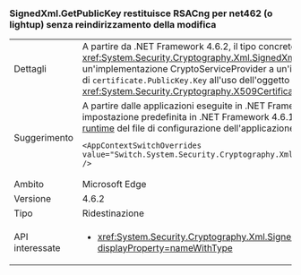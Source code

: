 ### <a name="signedxmlgetpublickey-returns-rsacng-on-net462-or-lightup-without-retargeting-change"></a>SignedXml.GetPublicKey restituisce RSACng per net462 (o lightup) senza reindirizzamento della modifica

|   |   |
|---|---|
|Dettagli|A partire da .NET Framework 4.6.2, il tipo concreto dell'oggetto restituito dal metodo <xref:System.Security.Cryptography.Xml.SignedXml.GetPublicKey%2A?displayProperty=nameWithType> modificato (senza dettaglio) da un'implementazione CryptoServiceProvider a un'implementazione Cng. Questo avviene perché l'implementazione è stata modificata dall'uso di <code>certificate.PublicKey.Key</code> all'uso dell'oggetto <code>certificate.GetAnyPublicKey</code> interno che inoltra a <xref:System.Security.Cryptography.X509Certificates.RSACertificateExtensions.GetRSAPublicKey%2A?displayProperty=nameWithType>.|
|Suggerimento|A partire dalle applicazioni eseguite in .NET Framework 4.7.1 è possibile usare l'implementazione CryptoServiceProvider usata per impostazione predefinita in .NET Framework 4.6.1 e versioni precedenti, aggiungendo la seguente opzione di configurazione alla sezione [runtime](~/docs/framework/configure-apps/file-schema/runtime/runtime-element.md) del file di configurazione dell'applicazione:<pre><code class="language-xml">&lt;AppContextSwitchOverrides value=&quot;Switch.System.Security.Cryptography.Xml.SignedXmlUseLegacyCertificatePrivateKey=true&quot; /&gt;&#13;&#10;</code></pre>|
|Ambito|Microsoft Edge|
|Versione|4.6.2|
|Tipo|Ridestinazione|
|API interessate|<ul><li><xref:System.Security.Cryptography.Xml.SignedXml.CheckSignatureReturningKey(System.Security.Cryptography.AsymmetricAlgorithm@)?displayProperty=nameWithType></li></ul>|

